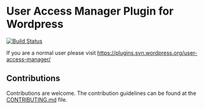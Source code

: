 # User Access Manager Plugin for Wordpress
[![Build Status](https://travis-ci.org/GM-Alex/user-access-manager.svg)](https://travis-ci.org/GM-Alex/user-access-manager)

If you are a normal user please visit https://plugins.svn.wordpress.org/user-access-manager/

## Contributions

Contributions are welcome. The contribution guidelines can be found at the [CONTRIBUTING.md](CONTRIBUTING.md) file.